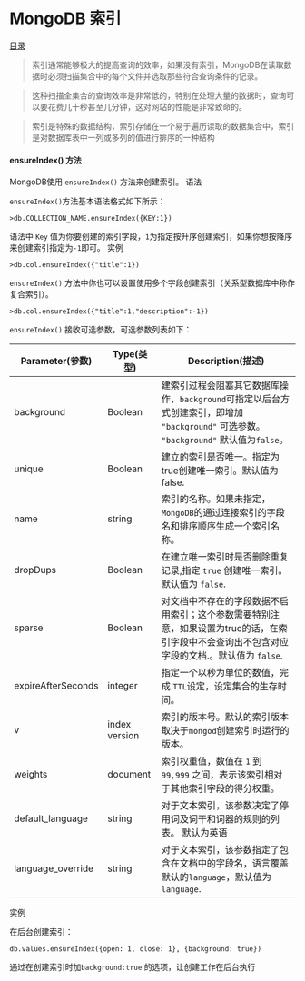 # 						MongoDB 索引

[目录](README.md)

> 索引通常能够极大的提高查询的效率，如果没有索引，MongoDB在读取数据时必须扫描集合中的每个文件并选取那些符合查询条件的记录。

> 这种扫描全集合的查询效率是非常低的，特别在处理大量的数据时，查询可以要花费几十秒甚至几分钟，这对网站的性能是非常致命的。

> 索引是特殊的数据结构，索引存储在一个易于遍历读取的数据集合中，索引是对数据库表中一列或多列的值进行排序的一种结构

#### ensureIndex() 方法

MongoDB使用 `ensureIndex()` 方法来创建索引。
语法

`ensureIndex()`方法基本语法格式如下所示：
```mongodb
>db.COLLECTION_NAME.ensureIndex({KEY:1})
```
语法中 `Key` 值为你要创建的索引字段，`1`为指定按升序创建索引，如果你想按降序来创建索引指定为`-1`即可。
实例
```mongodb
>db.col.ensureIndex({"title":1})
```
`ensureIndex()` 方法中你也可以设置使用多个字段创建索引（关系型数据库中称作复合索引）。
```mongodb
>db.col.ensureIndex({"title":1,"description":-1})
```
`ensureIndex()` 接收可选参数，可选参数列表如下：

|Parameter(参数)		|Type(类型)		|Description(描述)
|-----------------------|---------------|------------------------------------------------
|background	|Boolean	|建索引过程会阻塞其它数据库操作，`background`可指定以后台方式创建索引，即增加 `"background"` 可选参数。 `"background"` 默认值为`false`。
|unique		|Boolean	|建立的索引是否唯一。指定为true创建唯一索引。默认值为false.
|name		|string		|索引的名称。如果未指定，`MongoDB`的通过连接索引的字段名和排序顺序生成一个索引名称。
|dropDups	|Boolean	|在建立唯一索引时是否删除重复记录,指定 `true` 创建唯一索引。默认值为 `false`.
|sparse		|Boolean	|对文档中不存在的字段数据不启用索引；这个参数需要特别注意，如果设置为true的话，在索引字段中不会查询出不包含对应字段的文档.。默认值为 `false`.
|expireAfterSeconds	|integer	|指定一个以秒为单位的数值，完成 `TTL`设定，设定集合的生存时间。
|v	|index version	|索引的版本号。默认的索引版本取决于`mongod`创建索引时运行的版本。
|weights	|document	|索引权重值，数值在 `1` 到 `99,999` 之间，表示该索引相对于其他索引字段的得分权重。
|default_language	|string		|对于文本索引，该参数决定了停用词及词干和词器的规则的列表。 默认为英语
|language_override	|string	|对于文本索引，该参数指定了包含在文档中的字段名，语言覆盖默认的`language`，默认值为 `language`.
实例

在后台创建索引：
```mongodb
db.values.ensureIndex({open: 1, close: 1}, {background: true})
```
通过在创建索引时加`background:true` 的选项，让创建工作在后台执行

<a href="" style="float: right;"></a>